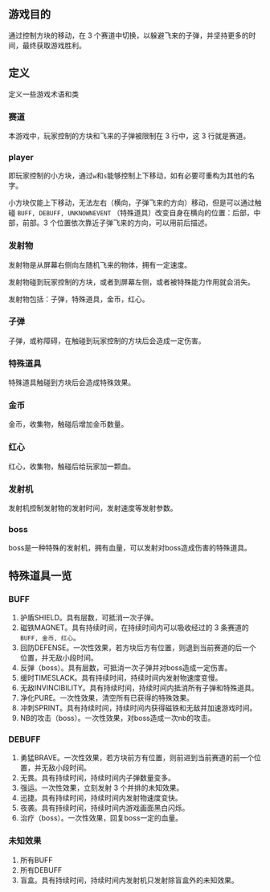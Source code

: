 ## 游戏目的

通过控制方块的移动，在 $3$ 个赛道中切换，以躲避飞来的子弹，并坚持更多的时间，最终获取游戏胜利。

## 定义

定义一些游戏术语和类

### 赛道

本游戏中，玩家控制的方块和飞来的子弹被限制在 3 行中，这 3 行就是赛道。

### player

即玩家控制的小方块，通过`w`和`s`能够控制上下移动，如有必要可重构为其他的名字。

小方块仅能上下移动，无法左右（横向，子弹飞来的方向）移动，但是可以通过触碰 `BUFF, DEBUFF, UNKNOWNEVENT` （特殊道具）改变自身在横向的位置：后部，中部，前部。3 个位置依次靠近子弹飞来的方向，可以用前后描述。

### 发射物

发射物是从屏幕右侧向左随机飞来的物体，拥有一定速度。

发射物碰到玩家控制的方块，或者到屏幕左侧，或者被特殊能力作用就会消失。

发射物包括：子弹，特殊道具，金币，红心。

### 子弹

子弹，或称障碍，在触碰到玩家控制的方块后会造成一定伤害。

### 特殊道具

特殊道具触碰到方块后会造成特殊效果。

### 金币

金币，收集物，触碰后增加金币数量。

### 红心

红心，收集物，触碰后给玩家加一颗血。

### 发射机

发射机控制发射物的发射时间，发射速度等发射参数。

### boss

boss是一种特殊的发射机，拥有血量，可以发射对boss造成伤害的特殊道具。

## 特殊道具一览

### BUFF

1. 护盾SHIELD。具有层数，可抵消一次子弹。
2. 磁铁MAGNET。具有持续时间，在持续时间内可以吸收经过的 3 条赛道的 `BUFF, 金币, 红心`。
3. 回防DEFENSE。一次性效果，若方块后方有位置，则退到当前赛道的后一个位置，并无敌小段时间。
4. 反弹（boss）。具有层数，可抵消一次子弹并对boss造成一定伤害。
5. 缓时TIMESLACK。具有持续时间，持续时间内发射物速度变慢。
6. 无敌INVINCIBILITY。具有持续时间，持续时间内抵消所有子弹和特殊道具。
7. 净化PURE。一次性效果，清空所有已获得的特殊效果。
8. 冲刺SPRINT。具有持续时间，持续时间内获得磁铁和无敌并加速游戏时间。
9. NB的攻击（boss）。一次性效果，对boss造成一次nb的攻击。

### DEBUFF

1. 勇猛BRAVE。一次性效果，若方块前方有位置，则前进到当前赛道的前一个位置，并无敌小段时间。
2. 无畏。具有持续时间，持续时间内子弹数量变多。
3. 强运。一次性效果，立刻发射 3 个并排的未知效果。
4. 迅捷。具有持续时间，持续时间内发射物速度变快。
5. 夜袭。具有持续时间，持续时间内游戏画面黑白闪烁。
6. 治疗（boss）。一次性效果，回复boss一定的血量。

### 未知效果

1. 所有BUFF
2. 所有DEBUFF
3. 盲盒。具有持续时间，持续时间内发射机只发射除盲盒外的未知效果。
